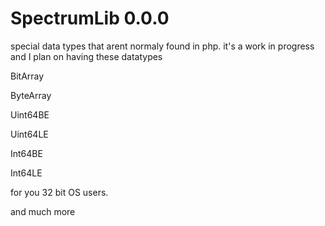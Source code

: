 # SpectrumLib 0.0.0

special data types that arent normaly found in php.
it's a work in progress and I plan on having these datatypes

BitArray

ByteArray


Uint64BE 

Uint64LE

Int64BE 

Int64LE

for you 32 bit OS users.

and much more
